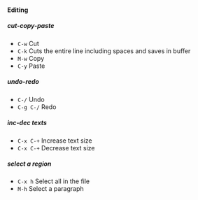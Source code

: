 #### Editing

##### cut-copy-paste 
- `C-w`     Cut
- `C-k`     Cuts the entire line including spaces and saves in buffer
- `M-w`     Copy
- `C-y`     Paste

##### undo-redo 
- `C-/`      Undo
- `C-g C-/`  Redo

##### inc-dec texts
- `C-x C-+` Increase text size
- `C-x C-+` Decrease text size

##### select a region 
- `C-x h`   Select all in the file
- `M-h`	    Select a paragraph



